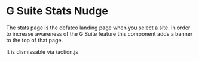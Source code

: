 # G Suite Stats Nudge

The stats page is the defatco landing page when you select a site.  In order to increase awareness of the G Suite feature this component adds a banner to the top of that page.

It is dismissable via /action.js